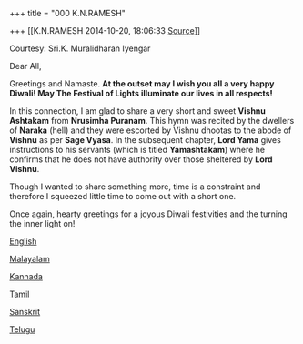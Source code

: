 +++
title = "000 K.N.RAMESH"

+++
[[K.N.RAMESH	2014-10-20, 18:06:33 [Source](https://groups.google.com/g/samskrita/c/TzD78pt93gk)]]



Courtesy: Sri.K. Muralidharan Iyengar  
  

Dear All,

  

Greetings and Namaste. **At the outset may I wish you all a very happy Diwali! May The Festival of Lights illuminate our lives in all respects!**

  

In this connection, I am glad to share a very short and sweet **Vishnu Ashtakam** from **Nrusimha Puranam**. This hymn was recited by the dwellers of **Naraka** (hell) and they were escorted by Vishnu dhootas to the abode of **Vishnu** as per **Sage Vyasa**. In the subsequent chapter, **Lord Yama** gives instructions to his servants (which is titled **Yamashtakam**) where he confirms that he does not have authority over those sheltered by **Lord Vishnu**.

  

Though I wanted to share something more, time is a constraint and therefore I squeezed little time to come out with a short one.

  

Once again, hearty greetings for a joyous Diwali festivities and the turning the inner light on!

  

[English](https://drive.google.com/file/d/0ByHsyol17T5XaXJLYUxRNlFsWC0yVF9idHFydXpHemZkeFdr/view?usp=sharing)

[Malayalam](https://drive.google.com/file/d/0ByHsyol17T5Xa2ZzeTNPRk1XSHVPcUV6UWt2cmdRYjVSdDZn/view?usp=sharing)  

[Kannada](https://drive.google.com/file/d/0ByHsyol17T5XcE5BdkZLVUVqTF9tRmlkSF9VdDJOZGV1OHM4/view?usp=sharing)  

[Tamil](https://drive.google.com/file/d/0ByHsyol17T5XUE1ob0NtemQ3Q2VaNnhtQW9WVXByWWw4Mkk0/view?usp=sharing)  

[Sanskrit](https://drive.google.com/file/d/0ByHsyol17T5XZUZSV2J4TE90aFNMY0tJYm13UFdZYnV4VkJr/view?usp=sharing)  

[Telugu](https://drive.google.com/file/d/0ByHsyol17T5XaG1MSG9EdG9Nd0x3MWdBUkpEeFgwVnIwN2tF/view?usp=sharing)  

  

